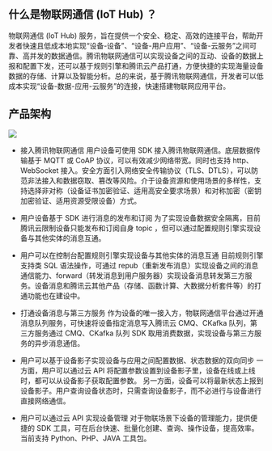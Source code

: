 [//]: # (chinagitpath:XXXXX)

## 什么是物联网通信 (IoT Hub) ？
物联网通信 (IoT Hub) 服务，旨在提供一个安全、稳定、高效的连接平台，帮助开发者快速且低成本地实现“设备-设备”、“设备-用户应用”、“设备-云服务”之间可靠、高并发的数据通信。腾讯物联网通信可以实现设备之间的互动、设备的数据上报和配置下发，还可以基于规则引擎和腾讯云产品打通，方便快捷的实现海量设备数据的存储、计算以及智能分析。总的来说，基于腾讯物联网通信，开发者可以低成本实现“设备-数据-应用-云服务”的连接，快速搭建物联网应用平台。

## 产品架构
![](https://main.qcloudimg.com/raw/3ada4b9604d3218dfe92d75b4382728e.png)

- 接入腾讯物联网通信
  用户设备可使用 SDK 接入腾讯物联网通信。底层数据传输基于 MQTT 或 CoAP 协议，可以有效减少网络带宽。同时也支持 http、WebSocket 接入。安全方面引入网络安全传输协议（TLS、DTLS），可以防范非法接入和数据窃取、篡改等风险。介于设备资源和使用场景的多样性，支持选择非对称（设备证书加密验证、适用高安全要求场景）和对称加密（密钥加密验证、适用资源受限设备）方式。

- 用户设备基于 SDK 进行消息的发布和订阅
  为了实现设备数据安全隔离，目前腾讯云限制设备只能发布和订阅自身 topic ，但可以通过配置规则引擎实现设备与其他实体的消息互通。

- 用户可以在控制台配置规则引擎实现设备与其他实体的消息互通
  目前规则引擎支持类 SQL 语法操作，可通过 repub（重新发布消息）实现设备之间的消息通信能力、forward（转发消息到用户服务器）实现设备消息转发第三方服务。设备消息和腾讯云其他产品（存储、函数计算、大数据分析套件等）的打通功能也在建设中。

- 打通设备消息与第三方服务
  作为设备的唯一接入方，物联网通信平台通过开通消息队列服务，可快速将设备指定消息写入腾讯云 CMQ、CKafka 队列，第三方服务通过 CMQ、CKafka 队列 SDK 取用消费数据，实现设备与第三方服务的异步消息通信。

- 用户可以基于设备影子实现设备与应用之间配置数据、状态数据的双向同步
   一方面，用户可以通过云 API 将配置参数设置到设备影子里，设备在线或上线时，都可以从设备影子获取配置参数。 另一方面，设备可以将最新状态上报到设备影子。用户查询设备状态时，只需查询设备影子，而不必进行与设备进行直接网络通信。

- 用户可以通过云 API 实现设备管理
  对于物联场景下设备的管理能力，提供便捷的 SDK 工具，可在后台快速、批量化创建、查询、操作设备，提高效率。当前支持 Python、PHP、JAVA 工具包。
